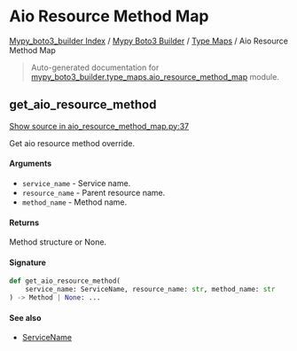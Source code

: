 # Aio Resource Method Map

[Mypy_boto3_builder Index](../../README.md#mypy_boto3_builder-index) /
[Mypy Boto3 Builder](../index.md#mypy-boto3-builder) /
[Type Maps](./index.md#type-maps) /
Aio Resource Method Map

> Auto-generated documentation for [mypy_boto3_builder.type_maps.aio_resource_method_map](https://github.com/youtype/mypy_boto3_builder/blob/main/mypy_boto3_builder/type_maps/aio_resource_method_map.py) module.

## get_aio_resource_method

[Show source in aio_resource_method_map.py:37](https://github.com/youtype/mypy_boto3_builder/blob/main/mypy_boto3_builder/type_maps/aio_resource_method_map.py#L37)

Get aio resource method override.

#### Arguments

- `service_name` - Service name.
- `resource_name` - Parent resource name.
- `method_name` - Method name.

#### Returns

Method structure or None.

#### Signature

```python
def get_aio_resource_method(
    service_name: ServiceName, resource_name: str, method_name: str
) -> Method | None: ...
```

#### See also

- [ServiceName](../service_name.md#servicename)
